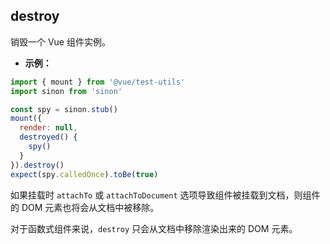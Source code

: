 ## destroy

销毁一个 Vue 组件实例。

- **示例：**

```js
import { mount } from '@vue/test-utils'
import sinon from 'sinon'

const spy = sinon.stub()
mount({
  render: null,
  destroyed() {
    spy()
  }
}).destroy()
expect(spy.calledOnce).toBe(true)
```

如果挂载时 `attachTo` 或 `attachToDocument` 选项导致组件被挂载到文档，则组件的 DOM 元素也将会从文档中被移除。

对于函数式组件来说，`destroy` 只会从文档中移除渲染出来的 DOM 元素。
